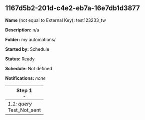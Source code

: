 ## 1167d5b2-201d-c4e2-eb7a-16e7db1d3877

**Name** (not equal to External Key)**:** test123233_tw

**Description:** n/a

**Folder:** my automations/

**Started by:** Schedule

**Status:** Ready

**Schedule:** Not defined

**Notifications:** _none_


| Step 1<br>_<small>-</small>_ |
| --- |
| _1.1: query_<br>Test_Not_sent |
